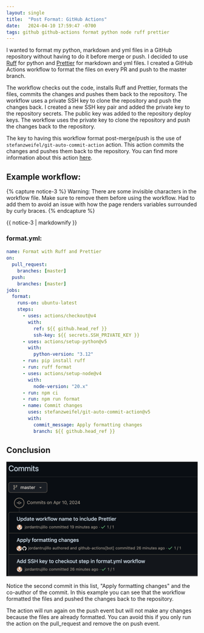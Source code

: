 ```yaml
---
layout: single
title:  "Post Format: GitHub Actions"
date:   2024-04-10 17:59:47 -0700
tags: github github-actions format python node ruff prettier
---
```


I wanted to format my python, markdown and yml files in a GitHub repository without having to do it before merge or push. I decided to use [Ruff](https://docs.astral.sh/ruff/formatter/) for python and [Prettier](https://prettier.io/) for markdown and yml files. I created a GitHub Actions workflow to format the files on every PR and push to the master branch.

The workflow checks out the code, installs Ruff and Prettier, formats the files, commits the changes and pushes them back to the repository. The workflow uses a private SSH key to clone the repository and push the changes back. I created a new SSH key pair and added the private key to the repository secrets. The public key was added to the repository deploy keys. The workflow uses the private key to clone the repository and push the changes back to the repository.

The key to having this workflow format post-merge/push is the use of `stefanzweifel/git-auto-commit-action` action. This action commits the changes and pushes them back to the repository. You can find more information about this action [here](https://github.com/stefanzweifel/git-auto-commit-action).

## Example workflow:

{% capture notice-3 %}
Warning: There are some invisible characters in the workflow file. Make sure to remove them before using the workflow. Had to add them to avoid an issue with how the page renders variables surrounded by curly braces.
{% endcapture %}

<div class="notice">{{ notice-3 | markdownify }}</div>

### format.yml:

```yml
name: Format with Ruff and Prettier
on:
  pull_request:
    branches: [master]
  push:
    branches: [master]
jobs:
  format:
    runs-on: ubuntu-latest
    steps:
      - uses: actions/checkout@v4
        with:
          ref: ${‎{ github.head_ref }}
          ssh-key: ${‎{ secrets.SSH_PRIVATE_KEY }}
      - uses: actions/setup-python@v5
        with:
          python-version: "3.12"
      - run: pip install ruff
      - run: ruff format
      - uses: actions/setup-node@v4
        with:
          node-version: "20.x"
      - run: npm ci
      - run: npm run format
      - name: Commit changes
        uses: stefanzweifel/git-auto-commit-action@v5
        with:
          commit_message: Apply formatting changes
          branch: ${‎{ github.head_ref }}
```

## Conclusion

![alt text](../assets/images/format-commits.png)

Notice the second commit in this list, "Apply formatting changes" and the co-author of the commit. In this example you can see that the workflow formatted the files and pushed the changes back to the repository. 

The action will run again on the push event but will not make any changes because the files are already formatted. You can avoid this if you only run the action on the pull_request and remove the on push event. 
